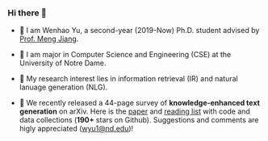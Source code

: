 ### Hi there 👋

- 🔭 I am Wenhao Yu, a second-year (2019-Now) Ph.D. student advised by [Prof. Meng Jiang](http://www.meng-jiang.com/).
- 🌱 I am major in Computer Science and Engineering (CSE) at the University of Notre Dame. 
- 🤔 My research interest lies in information retrieval (IR) and natural lanuage generation (NLG).

- 👯 We recently released a 44-page survey of **knowledge-enhanced text generation** on arXiv. Here is the [paper](https://arxiv.org/abs/2010.04389) and [reading list](https://github.com/wyu97/KENLG-Reading) with code and data collections (**190+** stars on Github). Suggestions and comments are higly appreciated (wyu1@nd.edu)!

<!-- [![Wenhao's github stats](https://github-readme-stats.vercel.app/api?username=wyu97)](https://github.com/wyu97/wyu97) -->
